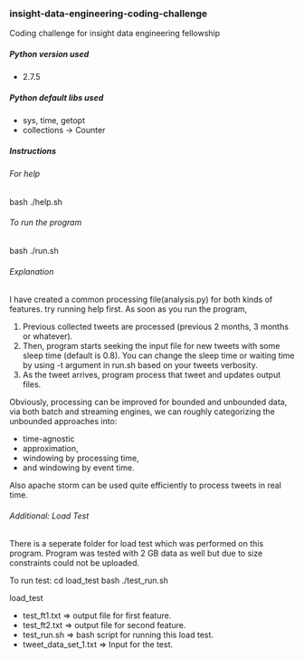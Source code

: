 ### insight-data-engineering-coding-challenge
Coding challenge for insight data engineering fellowship

##### Python version used
- 2.7.5

##### Python default libs used
- sys, time, getopt
- collections -> Counter

##### Instructions
###### For help
bash ./help.sh
###### To run the program
bash ./run.sh

###### Explanation
I have created a common processing file(analysis.py) for both kinds of features. try running help first.
  As soon as you run the program, 
  1. Previous collected tweets are processed (previous 2 months, 3 months or whatever).
  2. Then, program starts seeking the input file for new tweets with some sleep time (default is 0.8). You can change the sleep time or waiting time by using -t argument in run.sh based on your tweets verbosity.
  3. As the tweet arrives, program process that tweet and updates output files.

Obviously, processing can be improved for bounded and unbounded data, via both batch and streaming engines, we can roughly categorizing the unbounded approaches into: 
- time-agnostic
- approximation, 
- windowing by processing time, 
- and windowing by event time.

Also apache storm can be used quite efficiently to process tweets in real time.

###### Additional: Load Test
There is a seperate folder for load test which was performed on this program. Program was tested with 2 GB data as well but due to size constraints could not be uploaded.

To run test:
  cd load_test
  bash ./test_run.sh

load_test
- test_ft1.txt => output file for first feature.
- test_ft2.txt => output file for second feature.
- test_run.sh => bash script for running this load test. 
- tweet_data_set_1.txt => Input for the test.



